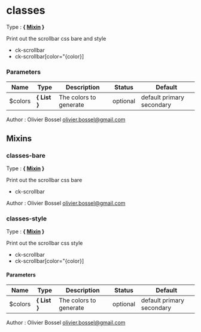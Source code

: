 # classes

Type : **{ [Mixin](http://www.sass-lang.com/documentation/file.SASS_REFERENCE.html#mixins) }**


Print out the scrollbar css bare and style
- ck-scrollbar
- ck-scrollbar[color="{color}]



### Parameters
Name  |  Type  |  Description  |  Status  |  Default
------------  |  ------------  |  ------------  |  ------------  |  ------------
$colors  |  **{ List<Color> }**  |  The colors to generate  |  optional  |  default primary secondary

Author : Olivier Bossel [olivier.bossel@gmail.com](mailto:olivier.bossel@gmail.com)


## Mixins


### classes-bare

Type : **{ [Mixin](http://www.sass-lang.com/documentation/file.SASS_REFERENCE.html#mixins) }**


Print out the scrollbar css bare

- ck-scrollbar


Author : Olivier Bossel [olivier.bossel@gmail.com](mailto:olivier.bossel@gmail.com)


### classes-style

Type : **{ [Mixin](http://www.sass-lang.com/documentation/file.SASS_REFERENCE.html#mixins) }**


Print out the scrollbar css style

- ck-scrollbar
- ck-scrollbar[color="{color}]



#### Parameters
Name  |  Type  |  Description  |  Status  |  Default
------------  |  ------------  |  ------------  |  ------------  |  ------------
$colors  |  **{ List<Color> }**  |  The colors to generate  |  optional  |  default primary secondary

Author : Olivier Bossel [olivier.bossel@gmail.com](mailto:olivier.bossel@gmail.com)